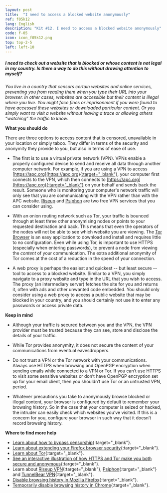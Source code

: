 ```yaml
---
layout: post
title:  "I need to access a blocked website anonymously"
ref: f05k12
lang: English
description: "Kit #12. I need to access a blocked website anonymously"
code: f-05
icon: icon_f05k12.png
top: top-2-5
left: left-10
---
```


##### I need to check out a website that is blocked or whose content is not legal in my country. Is there a way to do this without drawing attention to myself?

*You live in a country that censors certain websites and online services, preventing you from reading them when you type their URL into your browser. In other cases, websites are accessible but their content is illegal where you live. You might face fines or imprisonment if you were found to have accessed these websites or downloaded particular content. Or you simply want to visit a website without leaving a trace or allowing others “watching” the traffic to know.*

**What you should do**

There are three options to access content that is censored, unavailable in your location or simply taboo. They differ in terms of the security and anonymity they provide to you, but also in terms of ease of use.

+ The first is to use a virtual private network (VPN). VPNs enable a properly configured device to send and receive all data through another computer network. For example, if you are using a VPN to access [https://apc.org](https://apc.org){:target="_blank"}, your computer first connects to the VPN, which then connects to [https://apc.org](https://apc.org){:target="_blank"} on your behalf and sends back the result. Someone who is monitoring your computer's network traffic will only see that you are communicating with the VPN rather than with the APC website. [Riseup](https://riseup.net/en/vpn) and [Psiphon](https://psiphon.ca/) are two free VPN services that you can consider using.

+ With an onion routing network such as Tor, your traffic is bounced through at least three other anonymising nodes or points to your requested destination and back. This means that even the operators of the nodes will not be able to see which website you are viewing. The [Tor Browser](https://securityinabox.org/en/guide/torbrowser/windows) is an easy application to download and install and requires little to no configuration. Even while using Tor, is important to use HTTPS (especially when entering passwords), to prevent a node from viewing the *content* of your communication. The extra additional anonymity of Tor comes at the cost of a reduction in the speed of your connection.

+ A web proxy is perhaps the easiest and quickest -- but least secure --  tool to access to a blocked website. Similar to a VPN, you simply navigate to a proxy website and type in the URL that you wish to access. The proxy (an intermediary server) fetches the site for you and returns it, often with ads and other unwanted code embedded. You should only consider using a web proxy to access a public website that may be blocked in your country, and you should certainly not use it to enter any passwords or access private data.

**Keep in mind**

+ Although your traffic is secured between you and the VPN, the VPN provider must be trusted because they can see, store and disclose the details of your traffic.

+ While Tor provides anonymity, it does not secure the content of your communications from eventual eavesdroppers.

+ Do not trust a VPN or the Tor network with your communications. Always use HTTPS when browsing and OpenPGP encryption when sending emails while connected to a VPN or Tor. If you can’t use HTTPS to visit some sensitive websites or don’t have OpenPGP encryption set up for your email client, then you shouldn’t use Tor or an untrusted VPN, period.

+ Whatever precautions you take to anonymously browse blocked or illegal content, your browser is configured by default to remember your browsing history. So in the case that your computer is seized or hacked, the intruder can easily check which websites you’ve visited. If this is a concern for you, configure your browser in such way that it doesn’t record browsing history.

**Where to find more help**

+ [Learn about how to bypass censorship](https://securityinabox.org/en/guide/anonymity-and-circumvention/){:target="_blank"}.
+ [Learn about extending your Firefox browser security](http://write.flossmanuals.net/basic-internet-security/extending-firefox/){:target="_blank"}.
+ [Learn about Tor](https://securityinabox.org/en/guide/torbrowser/windows/){:target="_blank"}.
+ [See an interactive illustration of how HTTPS and Tor make you both secure and anonymous](https://www.eff.org/pages/tor-and-https){:target="_blank"}.
+ Learn about [Riseup VPN](https://help.riseup.net/en/vpn){:target="_blank"}, [Psiphon](https://psiphon.ca/){:target="_blank"} and [TunnelBear VPN](https://help.tunnelbear.com/customer/portal/topics/620889-getting-started/articles){:target="_blank"}.
+ [Disable browsing history in Mozilla Firefox](https://support.mozilla.org/t5/Manage-preferences-and-add-ons/Settings-for-privacy-browsing-history-and-do-not-track/ta-p/1276#w_never-remember-history){:target="_blank"}.
+ [Temporarily disable browsing history in Chrome](https://support.google.com/websearch/answer/4540094){:target="_blank"}.
